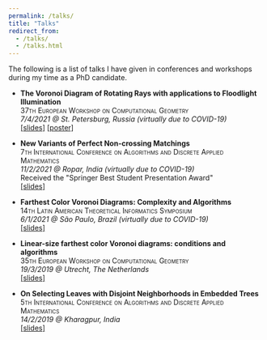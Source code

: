 ```yaml
---
permalink: /talks/
title: "Talks"
redirect_from: 
  - /talks/
  - /talks.html
---
```


The following is a list of talks I have given in conferences and workshops during my time as a PhD candidate.



- **The Voronoi Diagram of Rotating Rays with applications to Floodlight Illumination**\
	<span style="font-variant:small-caps;">37th European Workshop on Computational Geometry</span>\
	*7/4/2021 @ St. Petersburg, Russia (virtually due to COVID-19)*\
	<a href="https://ioannisman.github.io/files/rotational_eurocg.pdf">[slides]</a> <a href="https://ioannisman.github.io/files/rotational_eurocg_poster.pdf">[poster]</a>

- **New Variants of Perfect Non-crossing Matchings**\
	<span style="font-variant:small-caps;">7th International Conference on Algorithms and Discrete Applied Mathematics</span>\
	*11/2/2021 @ Ropar, India (virtually due to COVID-19)*\
	Received the "Springer Best Student Presentation Award"\
	<a href="https://ioannisman.github.io/files/matchings_caldam.pdf">[slides]</a>

- **Farthest Color Voronoi Diagrams: Complexity and Algorithms**\
	<span style="font-variant:small-caps;">14th Latin American Theoretical Informatics Symposium</span>\
	*6/1/2021 @ São Paulo, Brazil (virtually due to COVID-19)*\
	<a href="https://ioannisman.github.io/files/fcvd_latin.pdf">[slides]</a>

- **Linear-size farthest color Voronoi diagrams: conditions and algorithms**\
	<span style="font-variant:small-caps;">35th European Workshop on Computational Geometry</span>\
	*19/3/2019 @ Utrecht, The Netherlands*\
	<a href="https://ioannisman.github.io/files/fcvd_eurocg.pdf">[slides]</a>

- **On Selecting Leaves with Disjoint Neighborhoods in Embedded Trees**\
	<span style="font-variant:small-caps;">5th International Conference on Algorithms and Discrete Applied Mathematics</span>\
 	*14/2/2019 @ Kharagpur, India*\
 	<a href="https://ioannisman.github.io/files/combinatorial_caldam.pdf">[slides]</a>	
